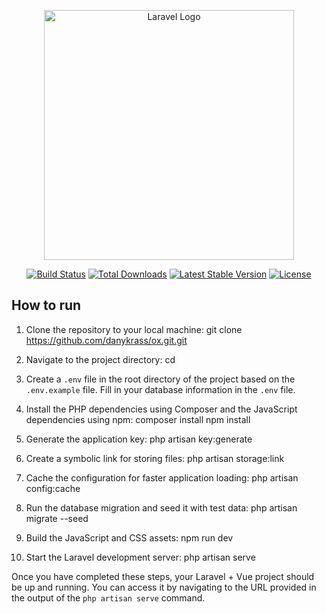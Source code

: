 <p align="center"><a href="https://laravel.com" target="_blank"><img src="https://raw.githubusercontent.com/laravel/art/master/logo-lockup/5%20SVG/2%20CMYK/1%20Full%20Color/laravel-logolockup-cmyk-red.svg" width="400" alt="Laravel Logo"></a></p>

<p align="center">
<a href="https://github.com/laravel/framework/actions"><img src="https://github.com/laravel/framework/workflows/tests/badge.svg" alt="Build Status"></a>
<a href="https://packagist.org/packages/laravel/framework"><img src="https://img.shields.io/packagist/dt/laravel/framework" alt="Total Downloads"></a>
<a href="https://packagist.org/packages/laravel/framework"><img src="https://img.shields.io/packagist/v/laravel/framework" alt="Latest Stable Version"></a>
<a href="https://packagist.org/packages/laravel/framework"><img src="https://img.shields.io/packagist/l/laravel/framework" alt="License"></a>
</p>

## How to run 

1. Clone the repository to your local machine:
   git clone https://github.com/danykrass/ox.git.git

2. Navigate to the project directory:
   cd <your-repository>

3. Create a `.env` file in the root directory of the project based on the `.env.example` file. Fill in your database information in the `.env` file.

4. Install the PHP dependencies using Composer and the JavaScript dependencies using npm:
   composer install
   npm install

5. Generate the application key:
   php artisan key:generate

6. Create a symbolic link for storing files:
   php artisan storage:link

7. Cache the configuration for faster application loading:
   php artisan config:cache

8. Run the database migration and seed it with test data:
   php artisan migrate --seed

9. Build the JavaScript and CSS assets:
   npm run dev

10. Start the Laravel development server:
    php artisan serve

Once you have completed these steps, your Laravel + Vue project should be up and running. You can access it by navigating to the URL provided in the output of the `php artisan serve` command.
